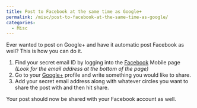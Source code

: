 ```yaml
---
title: Post to Facebook at the same time as Google+
permalink: /misc/post-to-facebook-at-the-same-time-as-google/
categories:
  - Misc
---
```

Ever wanted to post on Google+ and have it automatic post Facebook as well? This is how you can do it.

  1. Find your secret email ID by logging into the <a title="Facebook Mobile" href="http://m.facebook.com/" target="_blank">Facebook</a> Mobile page _(Look for the email address at the bottom of the page)_
  2. Go to your <a title="Google+" href="https://plus.google.com/" target="_blank">Google+</a> profile and write something you would like to share.
  3. Add your secret email address along with whatever circles you want to share the post with and then hit share.

Your post should now be shared with your Facebook account as well.
